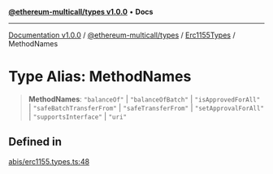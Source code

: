 [**@ethereum-multicall/types v1.0.0**](../../../README.md) • **Docs**

***

[Documentation v1.0.0](../../../../../packages.md) / [@ethereum-multicall/types](../../../README.md) / [Erc1155Types](../README.md) / MethodNames

# Type Alias: MethodNames

> **MethodNames**: `"balanceOf"` \| `"balanceOfBatch"` \| `"isApprovedForAll"` \| `"safeBatchTransferFrom"` \| `"safeTransferFrom"` \| `"setApprovalForAll"` \| `"supportsInterface"` \| `"uri"`

## Defined in

[abis/erc1155.types.ts:48](https://github.com/niZmosis/ethereum-multicall/blob/2a2d077a99c23b464a4e40dd6375d06ce98594bd/packages/types/src/abis/erc1155.types.ts#L48)
